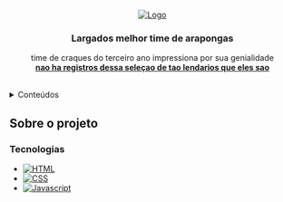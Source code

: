 

<!-- PROJECT LOGO -->
<br />
<div align="center">
  <a href="https://github.com/kheronn/projeto-de-vida-turmaDT">
    <img src="turmadt.png" alt="Logo" >
  </a>

<h3 align="center">Largados melhor time de arapongas</h3>

  <p align="center">
   time de craques do terceiro ano impressiona por sua genialidade
    <br />
    <a href="https://github.com/kheronn"><strong>nao ha registros dessa seleçao de tao lendarios que eles sao</strong></a>
    <br />
    <br />
   
  </p>
</div>



<!-- TABLE OF CONTENTS -->
<details>
  <summary>Conteúdos</summary>
  <ol>
    <li>
      <a href="#about-the-project">galaticos de 2024</a>
      <ul>
        <li><a href="#built-with">nao ha tecnologias apenas magia nesse time</a></li>
      </ul>
    </li>   
  </ol>
</details>



<!-- ABOUT THE PROJECT -->
## Sobre o projeto





### Tecnologias

* [![HTML][HTML]][HTML]
* [![CSS][CSS]][CSS]
* [![Javascript][Javascript]][Javascript]



<!-- MARKDOWN LINKS & IMAGES -->
<!-- https://www.markdownguide.org/basic-syntax/#reference-style-links -->
[turma]: turmadt.png
[HTML]: https://img.shields.io/badge/HTML5-E34F26?style=for-the-badge&logo=html5&logoColor=white
[CSS]: https://img.shields.io/badge/CSS3-1572B6?style=for-the-badge&logo=css3&logoColor=white
[Javascript]: https://img.shields.io/badge/logo-javascript-blue?logo=javascript